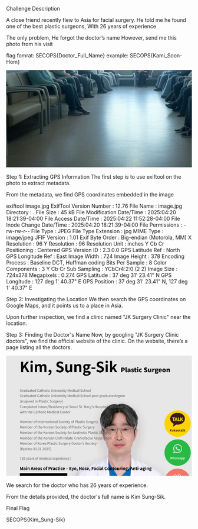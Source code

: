 Challenge Description

A close friend recently flew to Asia for facial surgery. He told me he found one of the best plastic surgeons, With 26 years of experience

The only problem, He forgot the doctor’s name However, send me this photo from his visit

flag fomrat: SECOPS{Doctor_Full_Name}
example: SECOPS{Kami_Soon-Hom}

![image](image.jpg)

Step 1: Extracting GPS Information
The first step is to use exiftool on the photo to extract metadata.

From the metadata, we find GPS coordinates embedded in the image

exiftool image.jpg
ExifTool Version Number         : 12.76
File Name                       : image.jpg
Directory                       : .
File Size                       : 45 kB
File Modification Date/Time     : 2025:04:20 18:21:39-04:00
File Access Date/Time           : 2025:04:22 11:52:28-04:00
File Inode Change Date/Time     : 2025:04:20 18:21:39-04:00
File Permissions                : -rw-rw-r--
File Type                       : JPEG
File Type Extension             : jpg
MIME Type                       : image/jpeg
JFIF Version                    : 1.01
Exif Byte Order                 : Big-endian (Motorola, MM)
X Resolution                    : 96
Y Resolution                    : 96
Resolution Unit                 : inches
Y Cb Cr Positioning             : Centered
GPS Version ID                  : 2.3.0.0
GPS Latitude Ref                : North
GPS Longitude Ref               : East
Image Width                     : 724
Image Height                    : 378
Encoding Process                : Baseline DCT, Huffman coding
Bits Per Sample                 : 8
Color Components                : 3
Y Cb Cr Sub Sampling            : YCbCr4:2:0 (2 2)
Image Size                      : 724x378
Megapixels                      : 0.274
GPS Latitude                    : 37 deg 31' 23.41" N
GPS Longitude                   : 127 deg 1' 40.37" E
GPS Position                    : 37 deg 31' 23.41" N, 127 deg 1' 40.37" E

Step 2: Investigating the Location
We then search the GPS coordinates on Google Maps, and it points us to a place in Asia.

Upon further inspection, we find a clinic named "JK Surgery Clinic" near the location.

Step 3: Finding the Doctor's Name
Now, by googling "JK Surgery Clinic doctors", we find the official website of the clinic.
On the website, there’s a page listing all the doctors.

![doctor](doctor.png)

We search for the doctor who has 26 years of experience.

From the details provided, the doctor's full name is Kim Sung-Sik.

Final Flag

SECOPS{Kim_Sung-Sik}
